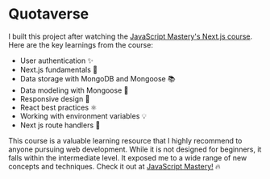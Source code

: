 # Quotaverse

I built this project after watching the [JavaScript Mastery's Next.js course](https://youtu.be/wm5gMKuwSYk). Here are the key learnings from the course:

- User authentication ✨
- Next.js fundamentals 🚀
- Data storage with MongoDB and Mongoose 📚
- Data modeling with Mongoose 🧩
- Responsive design 🌟
- React best practices ⚛️
- Working with environment variables 💡
- Next js route handlers 🛒

This course is a valuable learning resource that I highly recommend to anyone pursuing web development. While it is not designed for beginners, it falls within the intermediate level. It exposed me to a wide range of new concepts and techniques. Check it out at [JavaScript Mastery!](https://www.youtube.com/@javascriptmastery) 🔥
